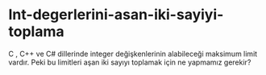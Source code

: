 # Int-degerlerini-asan-iki-sayiyi-toplama
C , C++ ve C# dillerinde integer değişkenlerinin alabileceği maksimum limit vardır. Peki bu limitleri aşan iki sayıyı toplamak için ne yapmamız gerekir?
